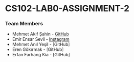# CS102-LAB0-ASSIGNMENT-2
### Team Members
* Mehmet Akif Şahin \- [GitHub](https://github.com/afikbae)
* Emir Ensar Sevil  \- [Instagram](https://instagram.com/emirensarsevill)
* Mehmet Anıl Yeşil \- [GitHub]
* Eren Gökırmak     \- [GitHub]
* Erfan Farhang Kia \- [GitHub]

